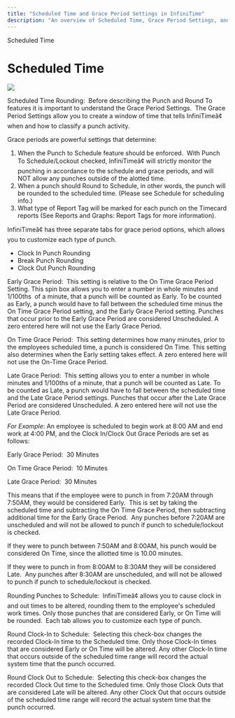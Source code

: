 ```yaml
---
title: "Scheduled Time and Grace Period Settings in InfiniTime"
description: "An overview of Scheduled Time, Grace Period Settings, and punch rounding features in InfiniTime for accurate time tracking and reporting."
---
```


Scheduled Time

# Scheduled Time

![](/img/Scheduled_Time_Rounding.gif)

Scheduled Time Rounding:  Before describing the Punch and Round To features it is important to understand the Grace Period Settings.  The Grace Period Settings allow you to create a window of time that tells InfiniTimeâ¢ when and how to classify a punch activity.

Grace periods are powerful settings that determine:

1. When the Punch to Schedule feature should be enforced.  With Punch To Schedule/Lockout checked, InfiniTimeâ¢ will strictly monitor the punching in accordance to the schedule and grace periods, and will NOT allow any punches outside of the alotted time.
2. When a punch should Round to Schedule, in other words, the punch will be rounded to the scheduled time. (Please see Schedule for scheduling info.)
3. What type of Report Tag will be marked for each punch on the Timecard reports (See Reports and Graphs: Report Tags for more information).

InfiniTimeâ¢ has three separate tabs for grace period options, which allows you to customize each type of punch.

- Clock In Punch Rounding
- Break Punch Rounding
- Clock Out Punch Rounding

Early Grace Period:  This setting is relative to the On Time Grace Period Setting. This spin box allows you to enter a number in whole minutes and 1/100ths  of a minute, that a punch will be counted as Early. To be counted as Early, a punch would have to fall between the scheduled time minus the On Time Grace Period setting, and the Early Grace Period setting. Punches that occur prior to the Early Grace Period are considered Unscheduled. A zero entered here will not use the Early Grace Period.

On Time Grace Period:  This setting determines how many minutes, prior to the employees scheduled time, a punch is considered On Time. This setting also determines when the Early setting takes effect. A zero entered here will not use the On-Time Grace Period.

Late Grace Period:  This setting allows you to enter a number in whole minutes and 1/100ths of a minute, that a punch will be counted as Late. To be counted as Late, a punch would have to fall between the scheduled time and the Late Grace Period settings. Punches that occur after the Late Grace Period are considered Unscheduled. A zero entered here will not use the Late Grace Period.

_For Example_: An employee is scheduled to begin work at 8:00 AM and end work at 4:00 PM, and the Clock In/Clock Out Grace Periods are set as follows:

Early Grace Period:  30 Minutes

On Time Grace Period:  10 Minutes

Late Grace Period:  30 Minutes

This means that if the employee were to punch in from 7:20AM through 7:50AM, they would be considered Early.  This is set by taking the scheduled time and subtracting the On Time Grace Period, then subtracting additional time for the Early Grace Period.  Any punches before 7:20AM are unscheduled and will not be allowed to punch if punch to schedule/lockout is checked.

If they were to punch between 7:50AM and 8:00AM, his punch would be considered On Time, since the allotted time is 10.00 minutes.

If they were to punch in from 8:00AM to 8:30AM they will be considered Late.  Any punches after 8:30AM are unscheduled, and will not be allowed to punch if punch to schedule/lockout is checked.

Rounding Punches to Schedule:  InfiniTimeâ¢ allows you to cause clock in and out times to be altered, rounding them to the employee's scheduled work times. Only those punches that are considered Early, or On Time will be rounded.  Each tab allows you to customize each type of punch.

Round Clock-In to Schedule:  Selecting this check-box changes the recorded Clock-In time to the Scheduled time. Only those Clock-In times that are considered Early or On Time will be altered. Any other Clock-In time that occurs outside of the scheduled time range will record the actual system time that the punch occurred.

Round Clock Out to Schedule:  Selecting this check-box changes the recorded Clock Out time to the Scheduled time. Only those Clock Outs that are considered Late will be altered. Any other Clock Out that occurs outside of the scheduled time range will record the actual system time that the punch occurred.
